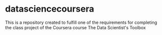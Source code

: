 # datasciencecoursera
This is a repository created to fulfill one of the requirements for completing the class project of the Coursera course The Data Scientist's Toolbox
